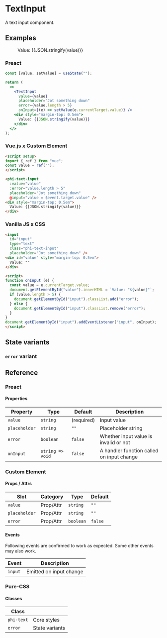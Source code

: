# TextInput

A text input component.

## Examples

<script setup>
import { ref } from "vue";
const value = ref("");
</script>

<figure>
  <phi-text-input
    :value="value"
    :error="value.length > 5"
    placeholder="Jot something down"
    @input="value = $event.target.value" />
  <div style="margin-top: 0.5em">
    Value: {{JSON.stringify(value)}}
  </div>
</figure>

### Preact

``` jsx
const [value, setValue] = useState("");

return (
  <>
    <TextInput
      value={value}
      placeholder="Jot something down"
      error={value.length > 5}
      onInput={(e) => setValue(e.currentTarget.value)} />
    <div style="margin-top: 0.5em">
      Value: {{JSON.stringify(value)}}
    </div>
  </>
);
```

### Vue.js x Custom Element

``` html
<script setup>
import { ref } from "vue";
const value = ref("");
</script>

<phi-text-input
  :value="value"
  :error="value.length > 5"
  placeholder="Jot something down"
  @input="value = $event.target.value" />
<div style="margin-top: 0.5em">
  Value: {{JSON.stringify(value)}}
</div>
```

### Vanilla JS x CSS

``` html
<input
  id="input"
  type="text"
  class="phi-text-input"
  placeholder="Jot something down" />
<div id="value" style="margin-top: 0.5em">
  Value: ""
</div>

<script>
function onInput (e) {
  const value = e.currentTarget.value;
  document.getElementById("value").innerHTML = `Value: "${value}"`;
  if (value.length > 5) {
    document.getElementById("input").classList.add("error");
  } else {
    document.getElementById("input").classList.remove("error");
  }
}
document.getElementById("input").addEventListener("input", onInput);
</script>
```

## State variants
### `error` variant

<figure>
  <phi-text-input value="An invalid input" error />
</figure>

## Reference
### Preact
#### Properties

| Property      | Type                | Default    | Description                               |
|---------------|---------------------|------------|-------------------------------------------|
| `value`       | `string`            | (required) | Input value                               |
| `placeholder` | `string`            | `""`       | Placeholder string                        |
| `error`       | `boolean`           | `false`    | Whether input value is invalid or not     |
| `onInput`     | `string => void`    | `false`    | A handler function called on input change |

### Custom Element
#### Props / Attrs

| Slot          | Category  | Type      | Default |
|---------------|-----------|-----------|---------|
| `value`       | Prop/Attr | `string`  | `""`    |
| `placeholder` | Prop/Attr | `string`  | `""`    |
| `error`       | Prop/Attr | `boolean` | `false` |

#### Events

Following events are confirmed to work as expected. Some other events may also work.

| Event   | Description             |
|---------|-------------------------|
| `input` | Emitted on input change |

### Pure-CSS
#### Classes

| Class      |                |
|------------|----------------|
| `phi-text` | Core styles    |
| `error`    | State variants |
